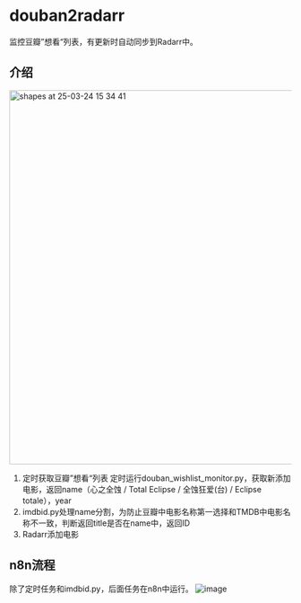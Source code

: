 # douban2radarr
监控豆瓣”想看“列表，有更新时自动同步到Radarr中。
## 介绍
<img width="666" alt="shapes at 25-03-24 15 34 41" src="https://github.com/user-attachments/assets/091e49e8-b57d-4dde-99f0-1926fd2c81e3" />

1. 定时获取豆瓣”想看“列表
定时运行douban_wishlist_monitor.py，获取新添加电影，返回name（心之全蚀 / Total Eclipse / 全蚀狂爱(台) / Eclipse totale），year
2. imdbid.py处理name分割，为防止豆瓣中电影名称第一选择和TMDB中电影名称不一致，判断返回title是否在name中，返回ID
3. Radarr添加电影
## n8n流程
除了定时任务和imdbid.py，后面任务在n8n中运行。
![image](https://github.com/user-attachments/assets/149829fc-ca20-429c-8b0e-ec85c274abe7)
